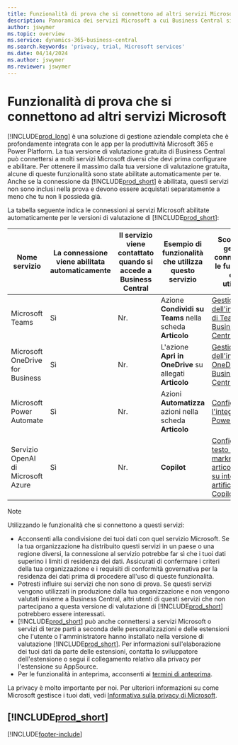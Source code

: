 ```yaml
---
title: Funzionalità di prova che si connettono ad altri servizi Microsoft
description: Panoramica dei servizi Microsoft a cui Business Central si connette con la versione di valutazione.
author: jswymer
ms.topic: overview
ms.service: dynamics-365-business-central
ms.search.keywords: 'privacy, trial, Microsoft services'
ms.date: 04/14/2024
ms.author: jswymer
ms.reviewer: jswymer
---
```

# <a name="trial-features-that-connect-to-other-microsoft-services"></a>Funzionalità di prova che si connettono ad altri servizi Microsoft

[!INCLUDE[prod_long](includes/prod_long.md)] è una soluzione di gestione aziendale completa che è profondamente integrata con le app per la produttività Microsoft 365 e Power Platform. La tua versione di valutazione gratuita di Business Central può connettersi a molti servizi Microsoft diversi che devi prima configurare e abilitare. Per ottenere il massimo dalla tua versione di valutazione gratuita, alcune di queste funzionalità sono state abilitate automaticamente per te. Anche se la connessione da [!INCLUDE[prod_short](includes/prod_short.md)] è abilitata, questi servizi non sono inclusi nella prova e devono essere acquistati separatamente a meno che tu non li possieda già.

La tabella seguente indica le connessioni ai servizi Microsoft abilitate automaticamente per le versioni di valutazione di [!INCLUDE[prod_short](includes/prod_short.md)]:

|Nome servizio|La connessione viene abilitata automaticamente |Il servizio viene contattato quando si accede a Business Central |Esempio di funzionalità che utilizza questo servizio | Scopri come gestire la connessione e le funzionalità che la utilizzano|  
|------------|-------------|--------|------------|-------------|
|Microsoft Teams|Sì|Nr.|Azione **Condividi su Teams** nella scheda **Articolo** |[Gestione dell'integrazione di Teams con Business Central](admin-teams-integration.md)|  
|Microsoft OneDrive for Business|Sì|Nr.|L'azione **Apri in OneDrive** su allegati **Articolo** |[Gestione dell'integrazione OneDrive con Business Central](admin-onedrive-integration.md#configure-onedrive-using-onedrive-setup)|  
| Microsoft Power Automate |Sì|Nr.|Azioni **Automatizza** azioni nella scheda **Articolo** |[Configurare l'integrazione di Power Automate](/dynamics365/business-central/dev-itpro/powerplatform/power-automate-setup)|
| Servizio OpenAI di Microsoft Azure |Sì |Nr.|**Copilot** |[Configurare testo del marketing articolo basato su intelligenza artificiale con Copilot](enable-ai.md)|

> [!NOTE]
> Utilizzando le funzionalità che si connettono a questi servizi: 
>
> - Acconsenti alla condivisione dei tuoi dati con quel servizio Microsoft. Se la tua organizzazione ha distribuito questi servizi in un paese o una regione diversi, la connessione al servizio potrebbe far sì che i tuoi dati superino i limiti di residenza dei dati. Assicurati di confermare i criteri della tua organizzazione e i requisiti di conformità governativa per la residenza dei dati prima di procedere all'uso di queste funzionalità. 
> - Potresti influire sui servizi che non sono di prova. Se questi servizi vengono utilizzati in produzione dalla tua organizzazione e non vengono valutati insieme a Business Central, altri utenti di questi servizi che non partecipano a questa versione di valutazione di [!INCLUDE[prod_short](includes/prod_short.md)] potrebbero essere interessati.
> - [!INCLUDE[prod_short](includes/prod_short.md)] può anche connettersi a servizi Microsoft o servizi di terze parti a seconda delle personalizzazioni e delle estensioni che l'utente o l'amministratore hanno installato nella versione di valutazione [!INCLUDE[prod_short](includes/prod_short.md)]. Per informazioni sull'elaborazione dei tuoi dati da parte delle estensioni, contatta lo sviluppatore dell'estensione o segui il collegamento relativo alla privacy per l'estensione su AppSource.
> - Per le funzionalità in anteprima, acconsenti ai [termini di anteprima](https://powerplatform.microsoft.com/en-us/legaldocs/supp-powerplatform-preview/?wt.mc_id=power-virtual-agents_inproduct).

La privacy è molto importante per noi. Per ulteriori informazioni su come Microsoft gestisce i tuoi dati, vedi [Informativa sulla privacy di Microsoft](https://go.microsoft.com/fwlink/?linkid=521839).

## [!INCLUDE[prod_short](includes/free_trial_md.md)]  

[!INCLUDE[footer-include](includes/footer-banner.md)]
